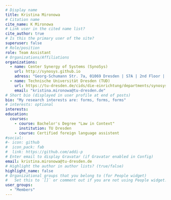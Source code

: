 ```yaml
---
# Display name
title: Kristina Mironowa
# Citation name
cite_name: K Mironowa
# Link user in the cited name list?
cite_author: true
# Is this the primary user of the site?
superuser: false
# Role/position
role: Team Assistant
# Organizations/Affiliations
organizations:
  - name: Center Synergy of Systems (SynoSys)
    url: http://synosys.github.io
    adress: "Georg-Schumann Str. 7a, 01069 Dresden | S7A | 2nd Floor | Room: 205"
  - name: Technische Universität Dresden (TUD)
    url: https://tu-dresden.de/cids/die-einrichtung/departments/synosys
    email: "kristina.mironowa@tu-dresden.de"
# Short bio (displayed in user profile at end of posts)
bio: "My research interests are: forms, forms, forms"
# interests: optional
interests:
education:
  courses:
    - course: Bachelor's Degree "Law in Context"
      institution: TU Dresden
    - course: Certified foreign language assistent
#social:
#- icon: github
#  icon_pack: fab
#  link: https://github.com/addi-p
# Enter email to display Gravatar (if Gravatar enabled in Config)
email: kristina.mironowa@tu-dresden.de
# Highlight the author in author lists? (true/false)
highlight_name: false
# Organizational groups that you belong to (for People widget)
#   Set this to `[]` or comment out if you are not using People widget.
user_groups:
  - "Members"
---
```

